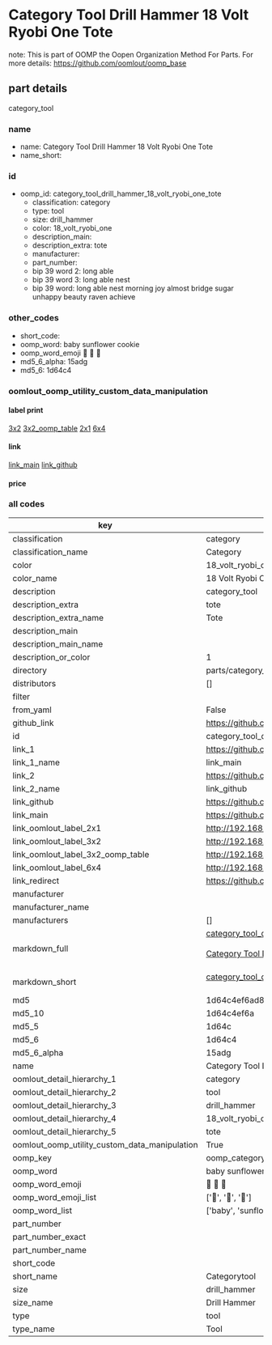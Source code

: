 # Category Tool Drill Hammer 18 Volt Ryobi One Tote  

note: This is part of OOMP the Oopen Organization Method For Parts. For more details: https://github.com/oomlout/oomp_base

##  part details
  



category_tool



### name
* name: Category Tool Drill Hammer 18 Volt Ryobi One Tote
* name_short: 
### id
* oomp_id: category_tool_drill_hammer_18_volt_ryobi_one_tote
  * classification: category
  * type: tool
  * size: drill_hammer
  * color: 18_volt_ryobi_one
  * description_main: 
  * description_extra: tote
  * manufacturer: 
  * part_number: 
  * bip 39 word 2: long able
  * bip 39 word 3: long able nest
  * bip 39 word: long able nest morning joy almost bridge sugar unhappy beauty raven achieve

### other_codes
* short_code: 
* oomp_word: baby sunflower cookie
* oomp_word_emoji :baby: :sunflower: :cookie:
* md5_6_alpha: 15adg
* md5_6: 1d64c4






### oomlout_oomp_utility_custom_data_manipulation
#### label print
[3x2](http://192.168.1.245:1112/?label=oomp%2015adg)
[3x2_oomp_table](http://192.168.1.108:1112/?label=oomp%2015adg)
[2x1](http://192.168.1.242:1112/?label=oomp%2015adg)
[6x4](http://192.168.1.55:1112/?label=oomp%2015adg)    

#### link

[link_main](https://github.com/oomlout/oomlout_oomp_version_1_messy/tree/main/parts/category_tool_drill_hammer_18_volt_ryobi_one_tote) [link_github](https://github.com/oomlout/oomlout_oomp_version_1_messy/tree/main/parts/category_tool_drill_hammer_18_volt_ryobi_one_tote)                             

#### price







### all codes 
| key | value |  
| --- | --- |  
| classification | category |  
| classification_name | Category |  
| color | 18_volt_ryobi_one |  
| color_name | 18 Volt Ryobi One |  
| description | category_tool |  
| description_extra | tote |  
| description_extra_name | Tote |  
| description_main |  |  
| description_main_name |  |  
| description_or_color | 1  |  
| directory | parts/category_tool_drill_hammer_18_volt_ryobi_one_tote |  
| distributors | [] |  
| filter |  |  
| from_yaml | False |  
| github_link | https://github.com/oomlout/oomlout_oomp_part_src/tree/main/parts/category_tool_drill_hammer_18_volt_ryobi_one_tote |  
| id | category_tool_drill_hammer_18_volt_ryobi_one_tote |  
| link_1 | https://github.com/oomlout/oomlout_oomp_version_1_messy/tree/main/parts/category_tool_drill_hammer_18_volt_ryobi_one_tote |  
| link_1_name | link_main |  
| link_2 | https://github.com/oomlout/oomlout_oomp_version_1_messy/tree/main/parts/category_tool_drill_hammer_18_volt_ryobi_one_tote |  
| link_2_name | link_github |  
| link_github | https://github.com/oomlout/oomlout_oomp_version_1_messy/tree/main/parts/category_tool_drill_hammer_18_volt_ryobi_one_tote |  
| link_main | https://github.com/oomlout/oomlout_oomp_version_1_messy/tree/main/parts/category_tool_drill_hammer_18_volt_ryobi_one_tote |  
| link_oomlout_label_2x1 | http://192.168.1.242:1112/?label=oomp%2015adg |  
| link_oomlout_label_3x2 | http://192.168.1.245:1112/?label=oomp%2015adg |  
| link_oomlout_label_3x2_oomp_table | http://192.168.1.108:1112/?label=oomp%2015adg |  
| link_oomlout_label_6x4 | http://192.168.1.55:1112/?label=oomp%2015adg |  
| link_redirect | https://github.com/oomlout/oomlout_oomp_version_1_messy/tree/main/parts/category_tool_drill_hammer_18_volt_ryobi_one_tote |  
| manufacturer |  |  
| manufacturer_name |  |  
| manufacturers | [] |  
| markdown_full | [category_tool_drill_hammer_18_volt_ryobi_one_tote](none)<br>[](none)<br>[Category Tool Drill Hammer 18 Volt Ryobi One Tote](none)<br><br> |  
| markdown_short | [category_tool_drill_hammer_18_volt_ryobi_one_tote](none)<br><br> |  
| md5 | 1d64c4ef6ad8c3781b3c48ff2900141e |  
| md5_10 | 1d64c4ef6a |  
| md5_5 | 1d64c |  
| md5_6 | 1d64c4 |  
| md5_6_alpha | 15adg |  
| name | Category Tool Drill Hammer 18 Volt Ryobi One Tote |  
| oomlout_detail_hierarchy_1 | category |  
| oomlout_detail_hierarchy_2 | tool |  
| oomlout_detail_hierarchy_3 | drill_hammer |  
| oomlout_detail_hierarchy_4 | 18_volt_ryobi_one |  
| oomlout_detail_hierarchy_5 | tote |  
| oomlout_oomp_utility_custom_data_manipulation | True |  
| oomp_key | oomp_category_tool_drill_hammer_18_volt_ryobi_one_tote |  
| oomp_word | baby sunflower cookie |  
| oomp_word_emoji | :baby: :sunflower: :cookie: |  
| oomp_word_emoji_list | [':baby:', ':sunflower:', ':cookie:'] |  
| oomp_word_list | ['baby', 'sunflower', 'cookie'] |  
| part_number |  |  
| part_number_exact |  |  
| part_number_name |  |  
| short_code |  |  
| short_name | Categorytool |  
| size | drill_hammer |  
| size_name | Drill Hammer |  
| type | tool |  
| type_name | Tool |  
